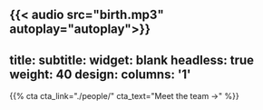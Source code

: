 {{< audio src="birth.mp3" autoplay="autoplay">}}
---
title:
subtitle:
widget: blank
headless: true
weight: 40
design:
  columns: '1'
---

{{% cta cta_link="./people/" cta_text="Meet the team →" %}}
